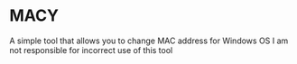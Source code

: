# MACY
A simple tool that allows you to change MAC address for Windows OS
I am not responsible for incorrect use of this tool
